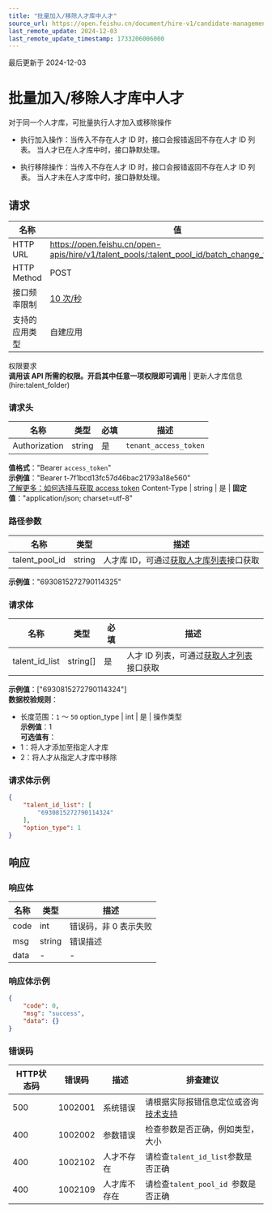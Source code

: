 ```yaml
---
title: "批量加入/移除人才库中人才"
source_url: https://open.feishu.cn/document/hire-v1/candidate-management/talent_pool/batch_change_talent_pool
last_remote_update: 2024-12-03
last_remote_update_timestamp: 1733206006000
---
```

最后更新于 2024-12-03

# 批量加入/移除人才库中人才

对于同一个人才库，可批量执行人才加入或移除操作

- 执行加入操作：当传入不存在人才 ID 时，接口会报错返回不存在人才 ID 列表。 当人才已在人才库中时，接口静默处理。

- 执行移除操作：当传入不存在人才 ID 时，接口会报错返回不存在人才 ID 列表。 当人才未在人才库中时，接口静默处理。

## 请求
名称 | 值
---|---
HTTP URL | https://open.feishu.cn/open-apis/hire/v1/talent_pools/:talent_pool_id/batch_change_talent_pool
HTTP Method | POST
接口频率限制 | [10 次/秒](https://open.feishu.cn/document/ukTMukTMukTM/uUzN04SN3QjL1cDN)
支持的应用类型 | 自建应用
权限要求  
            **调用该 API 所需的权限。开启其中任意一项权限即可调用** | 更新人才库信息(hire:talent_folder)

### 请求头

名称 | 类型 | 必填 | 描述
--- | --- | --- | ---
Authorization | string | 是 | `tenant_access_token`  
**值格式**："Bearer `access_token`"  
**示例值**："Bearer t-7f1bcd13fc57d46bac21793a18e560"  
[了解更多：如何选择与获取 access token](https://open.feishu.cn/document/uAjLw4CM/ugTN1YjL4UTN24CO1UjN/trouble-shooting/how-to-choose-which-type-of-token-to-use)
Content-Type | string | 是 | **固定值**："application/json; charset=utf-8"

### 路径参数

名称 | 类型 | 描述
--- | --- | ---
talent_pool_id | string | 人才库 ID，可通过[获取人才库列表](https://open.feishu.cn/document/ukTMukTMukTM/uMzM1YjLzMTN24yMzUjN/hire-v1/talent_pool/search)接口获取  
**示例值**："6930815272790114325"

### 请求体

名称 | 类型 | 必填 | 描述
--- | --- | --- | ---
talent_id_list | string\[\] | 是 | 人才 ID 列表，可通过[获取人才列表](https://open.feishu.cn/document/ukTMukTMukTM/uMzM1YjLzMTN24yMzUjN/hire-v1/talent/list)接口获取  
**示例值**：["6930815272790114324"]  
**数据校验规则**：  
- 长度范围：`1` ～ `50`
option_type | int | 是 | 操作类型  
**示例值**：1  
**可选值有**：  
- 1：将人才添加至指定人才库  
- 2：将人才从指定人才库中移除

### 请求体示例
```json
{
    "talent_id_list": [
        "6930815272790114324"
    ],
    "option_type": 1
}
```

## 响应

### 响应体

名称 | 类型 | 描述
--- | --- | ---
code | int | 错误码，非 0 表示失败
msg | string | 错误描述
data | \- | \-

### 响应体示例
```json
{
    "code": 0,
    "msg": "success",
    "data": {}
}
```

### 错误码

HTTP状态码 | 错误码 | 描述 | 排查建议
--- | --- | --- | ---
500 | 1002001 | 系统错误 | 请根据实际报错信息定位或咨询[技术支持](https://applink.feishu.cn/TLJpeNdW)
400 | 1002002 | 参数错误 | 检查参数是否正确，例如类型，大小
400 | 1002102 | 人才不存在 | 请检查`talent_id_list`参数是否正确
400 | 1002109 | 人才库不存在 | 请检查`talent_pool_id `参数是否正确
